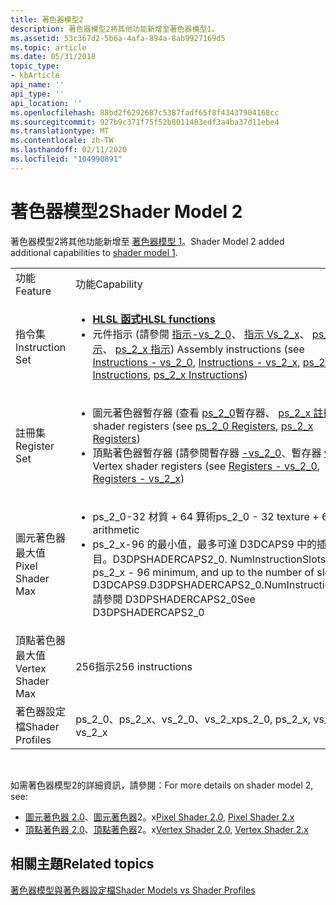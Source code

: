 ```yaml
---
title: 著色器模型2
description: 著色器模型2將其他功能新增至著色器模型1。
ms.assetid: 53c367d2-5b6a-4afa-894a-8ab9927169d5
ms.topic: article
ms.date: 05/31/2018
topic_type:
- kbArticle
api_name: ''
api_type: ''
api_location: ''
ms.openlocfilehash: 88bd2f6292687c5387fadf65f8f43437904168cc
ms.sourcegitcommit: 927b9c371f75f52b8011483edf3a4ba37d11ebe4
ms.translationtype: MT
ms.contentlocale: zh-TW
ms.lasthandoff: 02/11/2020
ms.locfileid: "104990891"
---
```

# <a name="shader-model-2"></a><span data-ttu-id="c7cd4-103">著色器模型2</span><span class="sxs-lookup"><span data-stu-id="c7cd4-103">Shader Model 2</span></span>

<span data-ttu-id="c7cd4-104">著色器模型2將其他功能新增至 [著色器模型 1](dx-graphics-hlsl-sm1.md)。</span><span class="sxs-lookup"><span data-stu-id="c7cd4-104">Shader Model 2 added additional capabilities to [shader model 1](dx-graphics-hlsl-sm1.md).</span></span>



<table>
<colgroup>
<col style="width: 50%" />
<col style="width: 50%" />
</colgroup>
<tbody>
<tr class="odd">
<td><span data-ttu-id="c7cd4-105">功能</span><span class="sxs-lookup"><span data-stu-id="c7cd4-105">Feature</span></span></td>
<td><span data-ttu-id="c7cd4-106">功能</span><span class="sxs-lookup"><span data-stu-id="c7cd4-106">Capability</span></span></td>
</tr>
<tr class="even">
<td><span data-ttu-id="c7cd4-107">指令集</span><span class="sxs-lookup"><span data-stu-id="c7cd4-107">Instruction Set</span></span></td>
<td><ul>
<li><span data-ttu-id="c7cd4-108"><a href="dx-graphics-hlsl-intrinsic-functions.md"><strong>HLSL 函式</strong></a></span><span class="sxs-lookup"><span data-stu-id="c7cd4-108"><a href="dx-graphics-hlsl-intrinsic-functions.md"><strong>HLSL functions</strong></a></span></span></li>
<li><span data-ttu-id="c7cd4-109">元件指示 (請參閱 <a href="dx9-graphics-reference-asm-vs-instructions-vs-2-0.md">指示-vs_2_0</a>、 <a href="dx9-graphics-reference-asm-vs-instructions-vs-2-x.md">指示 Vs_2_x</a>、 <a href="dx9-graphics-reference-asm-ps-instructions-ps-2-0.md">ps_2_0 指示</a>、 <a href="dx9-graphics-reference-asm-ps-instructions-ps-2-x.md">ps_2_x 指示</a>) </span><span class="sxs-lookup"><span data-stu-id="c7cd4-109">Assembly instructions (see <a href="dx9-graphics-reference-asm-vs-instructions-vs-2-0.md">Instructions - vs_2_0</a>, <a href="dx9-graphics-reference-asm-vs-instructions-vs-2-x.md">Instructions - vs_2_x</a>, <a href="dx9-graphics-reference-asm-ps-instructions-ps-2-0.md">ps_2_0 Instructions</a>, <a href="dx9-graphics-reference-asm-ps-instructions-ps-2-x.md">ps_2_x Instructions</a>)</span></span></li>
</ul></td>
</tr>
<tr class="odd">
<td><span data-ttu-id="c7cd4-110">註冊集</span><span class="sxs-lookup"><span data-stu-id="c7cd4-110">Register Set</span></span></td>
<td><ul>
<li><span data-ttu-id="c7cd4-111">圖元著色器暫存器 (查看 <a href="dx9-graphics-reference-asm-ps-registers-ps-2-0.md">ps_2_0</a>暫存器、 <a href="dx9-graphics-reference-asm-ps-registers-ps-2-x.md">ps_2_x 註冊</a>) </span><span class="sxs-lookup"><span data-stu-id="c7cd4-111">Pixel shader registers (see <a href="dx9-graphics-reference-asm-ps-registers-ps-2-0.md">ps_2_0 Registers</a>, <a href="dx9-graphics-reference-asm-ps-registers-ps-2-x.md">ps_2_x Registers</a>)</span></span></li>
<li><span data-ttu-id="c7cd4-112">頂點著色器暫存器 (請參閱暫存器 <a href="dx9-graphics-reference-asm-vs-registers-vs-2-0.md">-vs_2_0</a>、暫存器 <a href="dx9-graphics-reference-asm-vs-registers-vs-2-x.md">vs_2_x</a>) </span><span class="sxs-lookup"><span data-stu-id="c7cd4-112">Vertex shader registers (see <a href="dx9-graphics-reference-asm-vs-registers-vs-2-0.md">Registers - vs_2_0</a>, <a href="dx9-graphics-reference-asm-vs-registers-vs-2-x.md">Registers - vs_2_x</a>)</span></span></li>
</ul></td>
</tr>
<tr class="even">
<td><span data-ttu-id="c7cd4-113">圖元著色器最大值</span><span class="sxs-lookup"><span data-stu-id="c7cd4-113">Pixel Shader Max</span></span></td>
<td><ul>
<li><span data-ttu-id="c7cd4-114">ps_2_0-32 材質 + 64 算術</span><span class="sxs-lookup"><span data-stu-id="c7cd4-114">ps_2_0 - 32 texture + 64 arithmetic</span></span></li>
<li><span data-ttu-id="c7cd4-115">ps_2_x-96 的最小值，最多可達 D3DCAPS9 中的插槽數目。D3DPSHADERCAPS2_0. NumInstructionSlots。</span><span class="sxs-lookup"><span data-stu-id="c7cd4-115">ps_2_x - 96 minimum, and up to the number of slots in D3DCAPS9.D3DPSHADERCAPS2_0.NumInstructionSlots.</span></span> <span data-ttu-id="c7cd4-116">請參閱 D3DPSHADERCAPS2_0</span><span class="sxs-lookup"><span data-stu-id="c7cd4-116">See D3DPSHADERCAPS2_0</span></span></li>
</ul></td>
</tr>
<tr class="odd">
<td><span data-ttu-id="c7cd4-117">頂點著色器最大值</span><span class="sxs-lookup"><span data-stu-id="c7cd4-117">Vertex Shader Max</span></span></td>
<td><span data-ttu-id="c7cd4-118">256指示</span><span class="sxs-lookup"><span data-stu-id="c7cd4-118">256 instructions</span></span></td>
</tr>
<tr class="even">
<td><span data-ttu-id="c7cd4-119">著色器設定檔</span><span class="sxs-lookup"><span data-stu-id="c7cd4-119">Shader Profiles</span></span></td>
<td><span data-ttu-id="c7cd4-120">ps_2_0、ps_2_x、vs_2_0、vs_2_x</span><span class="sxs-lookup"><span data-stu-id="c7cd4-120">ps_2_0, ps_2_x, vs_2_0, vs_2_x</span></span></td>
</tr>
</tbody>
</table>



 

<span data-ttu-id="c7cd4-121">如需著色器模型2的詳細資訊，請參閱：</span><span class="sxs-lookup"><span data-stu-id="c7cd4-121">For more details on shader model 2, see:</span></span>

-   <span data-ttu-id="c7cd4-122">[圖元著色器 2.0](dx9-graphics-reference-asm-ps-2-0.md)、[圖元著色器](dx9-graphics-reference-asm-ps-2-x.md)2。x</span><span class="sxs-lookup"><span data-stu-id="c7cd4-122">[Pixel Shader 2.0](dx9-graphics-reference-asm-ps-2-0.md), [Pixel Shader 2.x](dx9-graphics-reference-asm-ps-2-x.md)</span></span>
-   <span data-ttu-id="c7cd4-123">[頂點著色器 2.0](dx9-graphics-reference-asm-vs-2-0.md)、[頂點著色器](dx9-graphics-reference-asm-vs-2-x.md)2。x</span><span class="sxs-lookup"><span data-stu-id="c7cd4-123">[Vertex Shader 2.0](dx9-graphics-reference-asm-vs-2-0.md), [Vertex Shader 2.x](dx9-graphics-reference-asm-vs-2-x.md)</span></span>

## <a name="related-topics"></a><span data-ttu-id="c7cd4-124">相關主題</span><span class="sxs-lookup"><span data-stu-id="c7cd4-124">Related topics</span></span>

<dl> <dt>

[<span data-ttu-id="c7cd4-125">著色器模型與著色器設定檔</span><span class="sxs-lookup"><span data-stu-id="c7cd4-125">Shader Models vs Shader Profiles</span></span>](dx-graphics-hlsl-models.md)
</dt> </dl>

 

 




